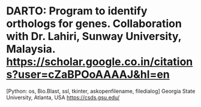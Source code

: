 # DARTO: Program to identify orthologs for genes. Collaboration with Dr. Lahiri, Sunway University, Malaysia. https://scholar.google.co.in/citations?user=cZaBPOoAAAAJ&hl=en
[Python: os, Bio.Blast, ssl, tkinter, askopenfilename, filedialog]
Georgia State University, Atlanta, USA
https://csds.gsu.edu/
